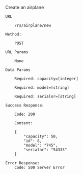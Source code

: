 Create an airplane

    URL

        /rs/airplane/new

    Method:

        POST

    URL Params

        None

    Data Params

        Required: capacity=[integer]

        Required: model=[string]

        Required: serialnr=[string]

    Success Response:

        Code: 200

        Content:

        {
            "capacity": 50,
            "id": 8,
            "model": "745",
            "serialnr": "54333"
        }

    Error Response:
        Code: 500 Server Error
